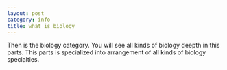 ```yaml
---
layout: post
category: info
title: what is biology
---
```


Then is the biology category. You will see all kinds of biology deepth
in this parts. This parts is specialized into arrangement of all kinds
of biology specialties.